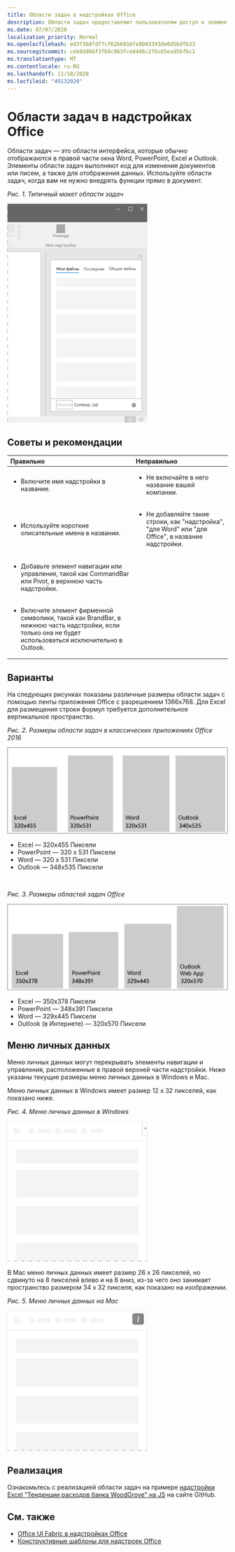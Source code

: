 ```yaml
---
title: Области задач в надстройках Office
description: Области задач предоставляют пользователям доступ к элементам управления интерфейсом, которые выполняют код для изменения документов или сообщений электронной почты, а также для отображения данных из источника данных.
ms.date: 07/07/2020
localization_priority: Normal
ms.openlocfilehash: ed3f3b8fdf7cf62b6016fe8b03393de0d56dfb33
ms.sourcegitcommit: ceb8dd66f3fb9c963fce8446c2f6c65ead56fbc1
ms.translationtype: MT
ms.contentlocale: ru-RU
ms.lasthandoff: 11/18/2020
ms.locfileid: "49132020"
---
```

# <a name="task-panes-in-office-add-ins"></a>Области задач в надстройках Office

Области задач — это области интерфейса, которые обычно отображаются в правой части окна Word, PowerPoint, Excel и Outlook. Элементы области задач выполняют код для изменения документов или писем, а также для отображения данных. Используйте области задач, когда вам не нужно внедрять функции прямо в документ.

*Рис. 1. Типичный макет области задач*

![Иллюстрация, на которой показан типичный макет области задач с вкладками разделов сверху, логотипа компании и названия компании в левом нижнем углу, а также значок параметров в правом нижнем углу.](../images/overview-with-app-task-pane.png)

## <a name="best-practices"></a>Советы и рекомендации

|Правильно|Неправильно|
|:-----|:--------|
|<ul><li>Включите имя надстройки в название.</li></ul>|<ul><li>Не включайте в него название вашей компании.</li></ul>|
|<ul><li>Используйте короткие описательные имена в названии.</li></ul>|<ul><li>Не добавляйте такие строки, как "надстройка", "для Word" или "для Office", в название надстройки.</li></ul>|
|<ul><li>Добавьте элемент навигации или управления, такой как CommandBar или Pivot, в верхнюю часть надстройки.</li></ul>||
|<ul><li>Включите элемент фирменной символики, такой как BrandBar, в нижнюю часть надстройки, если только она не будет использоваться исключительно в Outlook.</li></ul>||

## <a name="variants"></a>Варианты

На следующих рисунках показаны различные размеры области задач с помощью ленты приложения Office с разрешением 1366x768. Для Excel для размещения строки формул требуется дополнительное вертикальное пространство.  

*Рис. 2. Размеры области задач в классических приложениях Office 2016*

![Диаграмма, отображающая размеры области задач на рабочем столе при разрешении 1366x768](../images/office-2016-taskpane-sizes.png)

- Excel — 320x455 Пиксели
- PowerPoint — 320 x 531 Пиксели
- Word — 320 x 531 Пиксели
- Outlook — 348x535 Пиксели

<br/>

*Рис. 3. Размеры областей задач Office*

![Диаграмма, отображающая размеры области задач при разрешении 1366x768](../images/office-365-taskpane-sizes.png)

- Excel — 350x378 Пиксели
- PowerPoint — 348x391 Пиксели
- Word — 329x445 Пиксели
- Outlook (в Интернете) — 320x570 Пиксели

## <a name="personality-menu"></a>Меню личных данных

Меню личных данных могут перекрывать элементы навигации и управления, расположенные в правой верхней части надстройки. Ниже указаны текущие размеры меню личных данных в Windows и Mac.

Меню личных данных в Windows имеет размер 12 x 32 пикселей, как показано ниже.

*Рис. 4. Меню личных данных в Windows*

![Диаграмма, в которой отображается меню личных данных на рабочем столе Windows](../images/personality-menu-win.png)

В Mac меню личных данных имеет размер 26 x 26 пикселей, но сдвинуто на 8 пикселей влево и на 6 вниз, из-за чего оно занимает пространство размером 34 x 32 пикселя, как показано на изображении.

*Рис. 5. Меню личных данных на Mac*

![Диаграмма, в которой отображается меню личных данных на рабочем столе Mac](../images/personality-menu-mac.png)

## <a name="implementation"></a>Реализация

Ознакомьтесь с реализацией области задач на примере [надстройки Excel "Тенденции расходов банка WoodGrove" на JS](https://github.com/OfficeDev/Excel-Add-in-WoodGrove-Expense-Trends) на сайте GitHub.

## <a name="see-also"></a>См. также

- [Office UI Fabric в надстройках Office](office-ui-fabric.md)
- [Конструктивные шаблоны для надстроек Office](../design/ux-design-pattern-templates.md)

